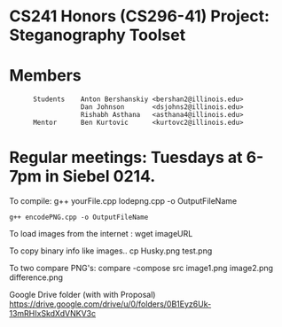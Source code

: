 # CS241 Honors (CS296-41) Project: Steganography Toolset

# Members
          Students    Anton Bershanskiy <bershan2@illinois.edu>
                      Dan Johnson       <dsjohns2@illinois.edu>
                      Rishabh Asthana   <asthana4@illinois.edu>
          Mentor      Ben Kurtovic      <kurtovc2@illinois.edu>
# Regular meetings: 		Tuesdays at 6-7pm in Siebel 0214.

To compile:
	g++ yourFile.cpp lodepng.cpp -o OutputFileName
	
	g++ encodePNG.cpp -o OutputFileName
To load images from the internet :
	wget imageURL

To copy binary info like images..
	cp Husky.png test.png

To two compare PNG's:
	compare -compose src image1.png image2.png difference.png
	
Google Drive folder (with with Proposal)
	https://drive.google.com/drive/u/0/folders/0B1Eyz6Uk-13mRHIxSkdXdVNKV3c
